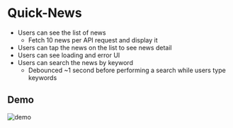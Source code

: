 # Quick-News

- Users can see the list of news
  - Fetch 10 news per API request and display it
- Users can tap the news on the list to see news detail
- Users can see loading and error UI
- Users can search the news by keyword
  - Debounced ~1 second before performing a search while users type keywords

## Demo

![demo](demo-news.gif)
